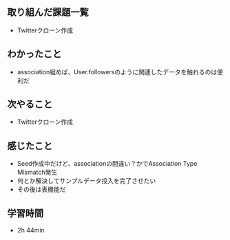 ## 取り組んだ課題一覧
- Twitterクローン作成
## わかったこと
- association組めば、User.followersのように関連したデータを触れるのは便利だ
## 次やること
- Twitterクローン作成
## 感じたこと
- Seed作成中だけど、associationの間違い？かでAssociation Type Mismatch発生
- 何とか解決してサンプルデータ投入を完了させたい
- その後は表機能だ
## 学習時間
- 2h 44min